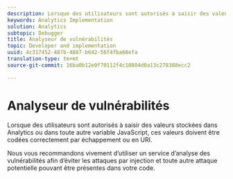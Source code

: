 ```yaml
---
description: Lorsque des utilisateurs sont autorisés à saisir des valeurs stockées dans Analytics ou dans toute autre variable JavaScript, ces valeurs doivent être codées correctement par échappement ou en URI.
keywords: Analytics Implementation
solution: Analytics
subtopic: Debugger
title: Analyseur de vulnérabilités
topic: Developer and implementation
uuid: 4c317452-487b-4887-b642-56f4fba68efa
translation-type: tm+mt
source-git-commit: 16ba0b12e0f70112f4c10804d0a13c278388ecc2

---
```



# Analyseur de vulnérabilités

Lorsque des utilisateurs sont autorisés à saisir des valeurs stockées dans Analytics ou dans toute autre variable JavaScript, ces valeurs doivent être codées correctement par échappement ou en URI.

Nous vous recommandons vivement d’utiliser un service d’analyse des vulnérabilités afin d’éviter les attaques par injection et toute autre attaque potentielle pouvant être présentes dans votre code.
